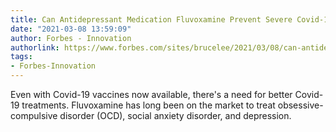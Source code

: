 ```yaml
---
title: Can Antidepressant Medication Fluvoxamine Prevent Severe Covid-19 From Coronavirus?
date: "2021-03-08 13:59:09"
author: Forbes - Innovation
authorlink: https://www.forbes.com/sites/brucelee/2021/03/08/can-antidepressant-medication-fluvoxamine-prevent-severe-covid-19-from-coronavirus/
tags:
- Forbes-Innovation
---
```

Even with Covid-19 vaccines now available, there's a need for better Covid-19 treatments. Fluvoxamine has long been on the market to treat obsessive-compulsive disorder (OCD), social anxiety disorder, and depression.